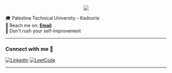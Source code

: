 <div align="center">
	<img src="https://readme-typing-svg.herokuapp.com?size=23&background=45E5FF00&center=true&vCenter=true&lines=%F0%9F%91%8B%F0%9F%8F%BC+Hi,+I'm+Abood-Osama+Badran.....">
</div>


🎓  Palestine Technical University – Kadoorie <br />
📧 Reach me on: [**Email**](mailto://abdullrahmanbadran5@gmail.com) <br />
💬  Don't rush your self-improvement

<hr/>

### Connect with me 📲

[![LinkedIn](https://img.shields.io/badge/LinkedIn-0A66C2?style=for-the-badge&logo=linkedin&logoColor=white)](linkedin.com/in/abdullrahman-badran-905875300)
[![LeetCode](https://img.shields.io/badge/-LeetCode-FFA116?style=for-the-badge&logo=LeetCode&logoColor=black)](https://leetcode.com/u/abood123/)


<hr/>
